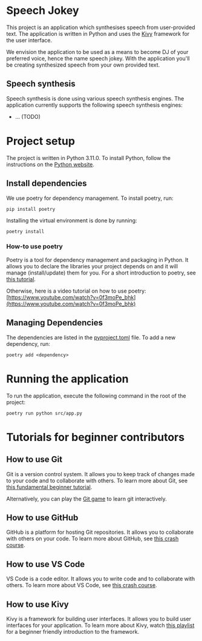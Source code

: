 # Speech Jokey
This project is an application which synthesises speech from user-provided text. The application is written in Python and uses the [Kivy](https://kivy.org/#home) framework for the user interface.

We envision the application to be used as a means to become DJ of your preferred voice, hence the name speech jokey. With the application you'll be creating synthesized speech from your own provided text.

## Speech synthesis
Speech synthesis is done using various speech synthesis engines. The application currently supports the following speech synthesis engines:
* ... (TODO)

# Project setup
The project is written in Python 3.11.0. To install Python, follow the instructions on the [Python website](https://www.python.org/downloads/).

## Install dependencies
We use poetry for dependency management. To install poetry, run:
```
pip install poetry
```
Installing the virtual environment is done by running:
```
poetry install
```

### How-to use poetry
Poetry is a tool for dependency management and packaging in Python. It allows you to declare the libraries your project depends on and it will manage (install/update) them for you.
For a short introduction to poetry, see [this tutorial](https://python-poetry.org/docs/basic-usage/).

Otherwise, here is a video tutorial on how to use poetry: [https://www.youtube.com/watch?v=0f3moPe_bhk](https://www.youtube.com/watch?v=0f3moPe_bhk)

## Managing Dependencies
The dependencies are listed in the [pyproject.toml](pyproject.toml) file. To add a new dependency, run:
```
poetry add <dependency>
```

# Running the application
To run the application, execute the following command in the root of the project:
```
poetry run python src/app.py
```

# Tutorials for beginner contributors
## How to use Git
Git is a version control system. It allows you to keep track of changes made to your code and to collaborate with others. To learn more about Git, see [this fundamental beginner tutorial](https://www.youtube.com/watch?v=HVsySz-h9r4).

Alternatively, you can play the [Git game](https://ohmygit.org/) to learn git interactively.

## How to use GitHub
GitHub is a platform for hosting Git repositories. It allows you to collaborate with others on your code. To learn more about GitHub, see [this crash course](https://www.youtube.com/watch?v=iv8rSLsi1xo).

## How to use VS Code
VS Code is a code editor. It allows you to write code and to collaborate with others. To learn more about VS Code, see [this crash course](https://www.youtube.com/watch?v=WPqXP_kLzpo).

## How to use Kivy
Kivy is a framework for building user interfaces. It allows you to build user interfaces for your application. To learn more about Kivy, watch [this playlist](https://www.youtube.com/playlist?list=PLCC34OHNcOtpz7PJQ7Tv7hqFBP_xDDjqg) for a beginner friendly introduction to the framework.